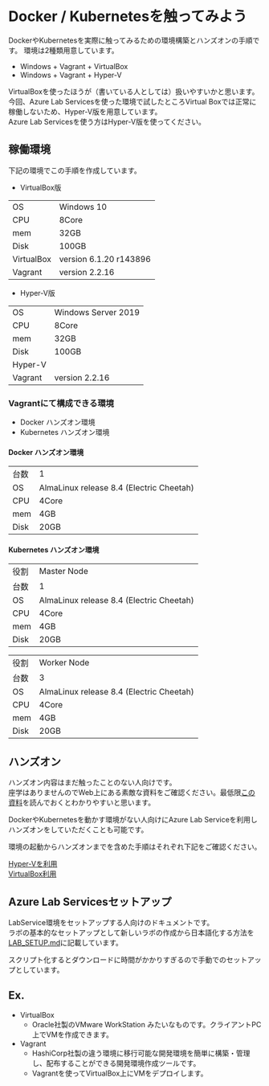 # Docker / Kubernetesを触ってみよう  

DockerやKubernetesを実際に触ってみるための環境構築とハンズオンの手順です。
環境は2種類用意しています。

- Windows + Vagrant + VirtualBox
- Windows + Vagrant + Hyper-V  

VirtualBoxを使ったほうが（書いている人としては）扱いやすいかと思います。
今回、Azure Lab Servicesを使った環境で試したところVirtual Boxでは正常に稼働しないため、Hyper-V版を用意しています。  
Azure Lab Servicesを使う方はHyper-V版を使ってください。  

## 稼働環境
下記の環境でこの手順を作成しています。  

- VirtualBox版  

|||
|:--|:--|
|OS|Windows 10|
|CPU|8Core|
|mem|32GB|
|Disk|100GB|
|VirtualBox| version 6.1.20 r143896|
|Vagrant| version 2.2.16|

- Hyper-V版  

|||
|:--|:--|
|OS|Windows Server 2019|
|CPU|8Core|
|mem|32GB|
|Disk|100GB|
|Hyper-V| |
|Vagrant| version 2.2.16|


### Vagrantにて構成できる環境  

- Docker ハンズオン環境
- Kubernetes ハンズオン環境  

#### Docker ハンズオン環境
|||
|:--|:--|
|台数|1|
|OS|AlmaLinux release 8.4 (Electric Cheetah)|
|CPU|4Core|
|mem|4GB|
|Disk|20GB|

#### Kubernetes ハンズオン環境
|||
|:--|:--|
|役割|Master Node|
|台数|1|
|OS|AlmaLinux release 8.4 (Electric Cheetah)|
|CPU|4Core|
|mem|4GB|
|Disk|20GB|

|||
|:--|:--|
|役割|Worker Node|
|台数|3|
|OS|AlmaLinux release 8.4 (Electric Cheetah)|
|CPU|4Core|
|mem|4GB|
|Disk|20GB|


## ハンズオン  
ハンズオン内容はまだ触ったことのない人向けです。  
座学はありませんのでWeb上にある素敵な資料をご確認ください。最低限[この資料](https://www.slideshare.net/KoheiTokunaga/ss-122754942)を読んでおくとわかりやすいと思います。

DockerやKubernetesを動かす環境がない人向けにAzure Lab Serviceを利用しハンズオンをしていただくことも可能です。  

環境の起動からハンズオンまでを含めた手順はそれぞれ下記をご確認ください。  

[Hyper-Vを利用](hyper-v/README.md)  
[VirtualBox利用](virtualbox/README.md)  



## Azure Lab Servicesセットアップ  
LabService環境をセットアップする人向けのドキュメントです。  
ラボの基本的なセットアップとして新しいラボの作成から日本語化する方法を[LAB_SETUP.md](LAB_SETUP.md)に記載しています。  

スクリプト化するとダウンロードに時間がかかりすぎるので手動でのセットアップとしています。  

## Ex.

- VirtualBox  
  - Oracle社製のVMware WorkStation みたいなものです。クライアントPC上でVMを作成できます。
- Vagrant
  - HashiCorp社製の違う環境に移行可能な開発環境を簡単に構築・管理し、配布することができる開発環境作成ツールです。
  - Vagrantを使ってVirtualBox上にVMをデプロイします。  




